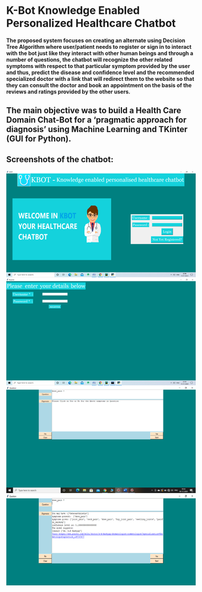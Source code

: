 # K-Bot Knowledge Enabled Personalized Healthcare Chatbot

#### The proposed system focuses on creating an alternate using Decision Tree Algorithm where user/patient needs to register or sign in to interact with the bot just like they interact with other human beings and through a number of questions, the chatbot will recognize the other related symptoms with respect to that particular symptom provided by the user and thus, predict the disease and confidence level and the recommended specialized doctor with a link that will redirect them to the website so that they can consult the doctor and book an appointment on the basis of the reviews and ratings provided by the other users. 

## **The main objective was to build a Health Care Domain Chat-Bot for a ‘pragmatic approach for diagnosis’ using Machine Learning and TKinter (GUI for Python).**

## Screenshots of the chatbot:
![alt tag](https://github.com/Jaya-Shukla-cs/K-Bot-Knowledge-Enabled-Personalized-Healthcare-Chatbot/blob/main/Images/Registration%20%26%20login%20page.png)
![alt tag](https://github.com/Jaya-Shukla-cs/K-Bot-Knowledge-Enabled-Personalized-Healthcare-Chatbot/blob/main/Images/New%20user%20registration%20page.png)
![alt tag](https://github.com/Jaya-Shukla-cs/K-Bot-Knowledge-Enabled-Personalized-Healthcare-Chatbot/blob/main/Images/Conversation%20between%20user%20and%20chatbot.png)
![alt tag](https://github.com/Jaya-Shukla-cs/K-Bot-Knowledge-Enabled-Personalized-Healthcare-Chatbot/blob/main/Images/Disease%20prediction.png)
